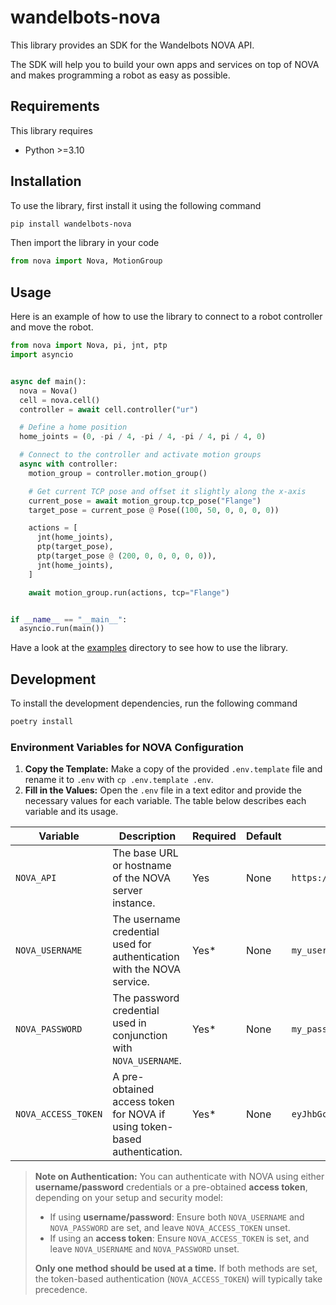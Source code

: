 # wandelbots-nova

This library provides an SDK for the Wandelbots NOVA API.

The SDK will help you to build your own apps and services on top of NOVA and makes programming a robot as easy as possible.

## Requirements

This library requires
* Python >=3.10

## Installation

To use the library, first install it using the following command

```bash
pip install wandelbots-nova
```

Then import the library in your code

```python
from nova import Nova, MotionGroup
```

## Usage

Here is an example of how to use the library to connect to a robot controller and move the robot.

```python
from nova import Nova, pi, jnt, ptp
import asyncio


async def main():
  nova = Nova()
  cell = nova.cell()
  controller = await cell.controller("ur")

  # Define a home position
  home_joints = (0, -pi / 4, -pi / 4, -pi / 4, pi / 4, 0)

  # Connect to the controller and activate motion groups
  async with controller:
    motion_group = controller.motion_group()

    # Get current TCP pose and offset it slightly along the x-axis
    current_pose = await motion_group.tcp_pose("Flange")
    target_pose = current_pose @ Pose((100, 50, 0, 0, 0, 0))

    actions = [
      jnt(home_joints),
      ptp(target_pose),
      ptp(target_pose @ (200, 0, 0, 0, 0, 0)),
      jnt(home_joints),
    ]

    await motion_group.run(actions, tcp="Flange")


if __name__ == "__main__":
  asyncio.run(main())
```

Have a look at the [examples](https://github.com/wandelbotsgmbh/wandelbots-nova/tree/main/examples) directory to see how to use the library.

## Development

To install the development dependencies, run the following command

```bash
poetry install
```

### Environment Variables for NOVA Configuration

1. **Copy the Template:** Make a copy of the provided `.env.template` file and rename it to `.env` with `cp .env.template .env`.
2. **Fill in the Values:** Open the `.env` file in a text editor and provide the necessary values for each variable. The table below describes each variable and its usage.

| Variable            | Description                                                               | Required | Default | Example                    |
|---------------------|---------------------------------------------------------------------------|----------|---------|----------------------------|
| `NOVA_API`         | The base URL or hostname of the NOVA server instance.                     | Yes      | None    | `https://nova.example.com` |
| `NOVA_USERNAME`     | The username credential used for authentication with the NOVA service.    | Yes*     | None    | `my_username`              |
| `NOVA_PASSWORD`     | The password credential used in conjunction with `NOVA_USERNAME`.         | Yes*     | None    | `my_password`              |
| `NOVA_ACCESS_TOKEN` | A pre-obtained access token for NOVA if using token-based authentication. | Yes*     | None    | `eyJhbGciOi...`            |

> **Note on Authentication:**
> You can authenticate with NOVA using either **username/password** credentials or a pre-obtained **access token**, depending on your setup and security model:
> - If using **username/password**: Ensure both `NOVA_USERNAME` and `NOVA_PASSWORD` are set, and leave `NOVA_ACCESS_TOKEN` unset.
> - If using an **access token**: Ensure `NOVA_ACCESS_TOKEN` is set, and leave `NOVA_USERNAME` and `NOVA_PASSWORD` unset.
>
> **Only one method should be used at a time.** If both methods are set, the token-based authentication (`NOVA_ACCESS_TOKEN`) will typically take precedence.



